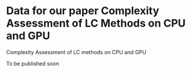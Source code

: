 # Data for our paper Complexity Assessment of LC Methods on CPU and GPU
Complexity Assessment of LC methods on CPU and GPU

To be published soon
